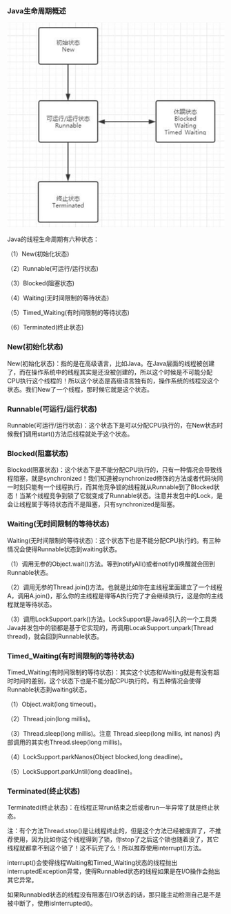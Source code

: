 ### Java生命周期概述

![](./images/Java的线程生命周期.png)

Java的线程生命周期有六种状态：

（1）New(初始化状态)

（2）Runnable(可运行/运行状态)

（3）Blocked(阻塞状态)

（4）Waiting(无时间限制的等待状态)

（5）Timed_Waiting(有时间限制的等待状态)

（6）Terminated(终止状态)

### New(初始化状态)

New(初始化状态)：指的是在高级语言，比如Java。在Java层面的线程被创建了，而在操作系统中的线程其实是还没被创建的，所以这个时候是不可能分配CPU执行这个线程的！所以这个状态是高级语言独有的，操作系统的线程没这个状态。我们New了一个线程，那时候它就是这个状态。

### Runnable(可运行/运行状态)

Runnable(可运行/运行状态)：这个状态下是可以分配CPU执行的，在New状态时候我们调用start()方法后线程就处于这个状态。

### Blocked(阻塞状态)

Blocked(阻塞状态)：这个状态下是不能分配CPU执行的，只有一种情况会导致线程阻塞，就是synchronized！我们知道被synchronized修饰的方法或者代码块同一时刻只能有一个线程执行，而其他竞争锁的线程就从Runnable到了Blocked状态！当某个线程竞争到锁了它就变成了Runnable状态。注意并发包中的Lock，是会让线程属于等待状态而不是阻塞，只有synchronized是阻塞。

### Waiting(无时间限制的等待状态)

Waiting(无时间限制的等待状态)：这个状态下也是不能分配CPU执行的。有三种情况会使得Runnable状态到waiting状态。

（1）调用无参的Object.wait()方法。等到notifyAll()或者notify()唤醒就会回到Runnable状态。

（2）调用无参的Thread.join()方法。也就是比如你在主线程里面建立了一个线程A，调用A.join()，那么你的主线程是得等A执行完了才会继续执行，这是你的主线程就是等待状态。

（3）调用LockSupport.park()方法。LockSupport是Java6引入的一个工具类Java并发包中的锁都是基于它实现的，再调用LocakSupport.unpark(Thread thread)，就会回到Runnable状态。

### Timed_Waiting(有时间限制的等待状态)

Timed_Waiting(有时间限制的等待状态)：其实这个状态和Waiting就是有没有超时时间的差别，这个状态下也是不能分配CPU执行的。有五种情况会使得Runnable状态到waiting状态。

（1）Object.wait(long timeout)。

（2）Thread.join(long millis)。

（3）Thread.sleep(long millis)。注意 Thread.sleep(long millis, int nanos) 内部调用的其实也Thread.sleep(long millis)。

（4）LockSupport.parkNanos(Object blocked,long deadline)。

（5）LockSupport.parkUntil(long deadline)。

### Terminated(终止状态)

Terminated(终止状态)：在线程正常run结束之后或者run一半异常了就是终止状态。

注：有个方法Thread.stop()是让线程终止的，但是这个方法已经被废弃了，不推荐使用，因为比如你这个线程得到了锁，你stop了之后这个锁也随着没了，其它线程就都拿不到这个锁了！这不玩完了么！所以推荐使用interrupt()方法。

interrupt()会使得线程Waiting和Timed_Waiting状态的线程抛出 interruptedException异常，使得Runnabled状态的线程如果是在I/O操作会抛出其它异常。

如果Runnabled状态的线程没有阻塞在I/O状态的话，那只能主动检测自己是不是被中断了，使用isInterrupted()。

